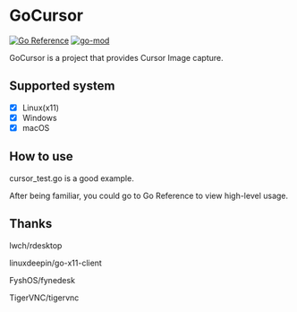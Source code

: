 # GoCursor

[![Go Reference](https://pkg.go.dev/badge/github.com/flyqie/gocursor.svg)](https://pkg.go.dev/github.com/flyqie/gocursor)
[![go-mod](https://img.shields.io/github/go-mod/go-version/flyqie/gocursor)](https://github.com/flyqie/gocursor)

GoCursor is a project that provides Cursor Image capture.

## Supported system

- [x] Linux(x11)
- [x] Windows
- [x] macOS

## How to use

cursor_test.go is a good example.

After being familiar, you could go to Go Reference to view high-level usage.

## Thanks

lwch/rdesktop

linuxdeepin/go-x11-client

FyshOS/fynedesk

TigerVNC/tigervnc
